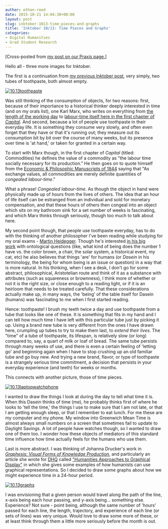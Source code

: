 ```yaml
---
author: ethan-reed
date: 2015-10-21 14:04:30+00:00
layout: post
slug: inktober-1013-time-pieces-and-graphs
title: 'Inktober 10/13: Time Pieces and Graphs'
categories:
- Digital Humanities
- Grad Student Research
---
```


[Cross-posted from [my post on our Praxis page.](http://praxis.scholarslab.org/blog/2015/10/13/inktober-10-13-time-pieces-graphs/)]

Hello all - three more images for Inktober.

The first is a continuation from [my previous Inktober post](http://praxis.scholarslab.org/blog/2015/10/05/inktober-10-5-three-sketches/), very simply, two tubes of toothpaste, both almost empty.

[![10.13toothpaste](http://scholarslab.org/wp-content/uploads/2015/10/10.13toothpaste-e1445266386143.jpg)](http://scholarslab.org/wp-content/uploads/2015/10/10.13toothpaste-e1445266386143.jpg)

Was still thinking of the consumption of objects, for two reasons: first, because of their importance to a historical thinker deeply interested in time (and on my orals list), one Karl Marx, who writes on everything from [the length of the working day](https://www.marxists.org/archive/marx/works/1867-c1/ch10.htm) to [labour-time itself here in the first chapter of _Capital_](https://www.marxists.org/archive/marx/works/1867-c1/ch01.htm#S1). And second, because a lot of people use toothpaste in their everyday life. It is something they consume very slowly, and often even forget that they have or that it's running out; they measure out its consumption bit by bit over the course of many weeks, but its presence over time is 'at hand,' or taken for granted in a certain way.

To start with Marx though, in the first chapter of _Capital_ (titled: Commodities) he defines the value of a commodity as "the labour time socially necessary for its production." He then goes on to quote himself from the [Economic & Philosophic Manuscripts of 1844](https://www.marxists.org/archive/marx/works/1844/manuscripts/preface.htm) saying that "As exchange values, all commodities are merely definite quantities of _congealed labour-time_."

What a phrase! _Congealed labour-time_. As though the object in hand were physically made up of hours from the lives of others. The idea that an hour of life itself can be estranged from an individual and sold for monetary compensation, and that these hours of others then congeal into an object which sits on my bathroom sink for a set number of weeks is fascinating, and which Marx thinks through seriously, though too much to talk about here.

My second point though, that people use toothpaste everyday, has to do with the thinking of another philosopher I've been reading while studying for my oral exams - [Martin Heidegger](http://plato.stanford.edu/entries/heidegger/). Though he's interested [in his big work](http://plato.stanford.edu/entries/heidegger/#BeiTim) with ontological questions (like, what kind of being does the number 1 have vs. the color brown, a chair, the solar system, a historical event, my cat, etc) he also believes that things 'are' for humans (or _Dasein_ in his terminology, the being for whom being is an issue or question) in a way that is more natural. In his thinking, when I see a desk, I don't go for some abstract, philosophical, Aristotelian route and think of it as a substance with attributes (such as squareness or brownness), I think more of whether or not it is the right size, or close enough to a reading light, or if it is an heirloom that needs to be treated carefully. That these considerations actually make up, in many ways, the 'being' of the table itself for Dasein (humans) was fascinating to me when I first started reading.

Hence: toothpaste! I brush my teeth twice a day and use toothpaste from a tube that looks like one of these. It is something that fits in my hand and I can tell how much time I have left with this particular tube just by picking it up. Using a brand new tube is very different from the ones I have drawn here, crumpling up tubes to try to make them last, to _extend their lives_. The "time" of a tube of toothpaste, its lifespan, is relatively slow (or long) compared to, say, a quart of milk or loaf of bread. The same tube persists through many weeks of use, and there is even a certain feeling of 'letting go' and beginning again when I have to stop crushing up an old familiar tube and go buy new. And trying a new brand, flavor, or type of toothpaste is a strangely serious time commitment, a decision that persists in your everyday experience (and teeth) for weeks or months.

This connects with another picture, those of time pieces.

[![10.13laptopwatchphone](http://scholarslab.org/wp-content/uploads/2015/10/10.13laptopwatchphone-e1445266680371.jpg)](http://scholarslab.org/wp-content/uploads/2015/10/10.13laptopwatchphone-e1445266680371.jpg)

I wanted to draw the things I look at during the day to tell what time it is. When this Dasein thinks of time (me), he probably thinks first of where he looks to 'tell the time,' the things I use to make sure that I am not late, or that I am getting enough sleep, or that I remember to eat lunch. For me these are my computer and my phone. My window into Greenwich Mean Time is almost always small numbers on a screen that sometimes fail to update to Daylight Savings. A lot of people have watches though, so I wanted to draw one of them too. I wonder how these objects of mediators of this standard time influence how time actually feels for the humans who use them.

Last is more abstract. I was thinking of Johanna Drucker's work in _[Graphesis: Visual Forms of Knowledge Production](http://www.hup.harvard.edu/catalog.php?isbn=9780674724938)_, and particularly an article she wrote for [DHQ](http://www.digitalhumanities.org/dhq/) called ["Humanities Approaches to Graphical Display"](http://www.digitalhumanities.org/dhq/vol/5/1/000091/000091.html) in which she gives some examples of how humanists can use graphical representations. So I decided to draw some graphs about how we might experience time in a 24-hour period.

[![10.13graphs](http://scholarslab.org/wp-content/uploads/2015/10/10.13graphs-e1445266290311.jpg)](http://scholarslab.org/wp-content/uploads/2015/10/10.13graphs-e1445266290311.jpg)

I was envisioning that a given person would travel along the path of the line, x-axis being each hour passing, and y-axis being... something else. Experience? Not sure - point being, although the same number of 'hours' passed for each line, the length, trajectory, and experience of each line (or sets of lines) was very unique. Would love to draw some more of these, or at least think through them a little more seriously before the month is out.
